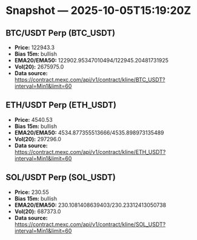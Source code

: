 # Snapshot — 2025-10-05T15:19:20Z

## BTC/USDT Perp (BTC_USDT)
- **Price:** 122943.3
- **Bias 15m:** bullish
- **EMA20/EMA50:** 122902.95347010494/122945.20481731925
- **Vol(20):** 2675975.0
- **Data source:** https://contract.mexc.com/api/v1/contract/kline/BTC_USDT?interval=Min1&limit=60

## ETH/USDT Perp (ETH_USDT)
- **Price:** 4540.53
- **Bias 15m:** bullish
- **EMA20/EMA50:** 4534.877355513666/4535.898973135489
- **Vol(20):** 297296.0
- **Data source:** https://contract.mexc.com/api/v1/contract/kline/ETH_USDT?interval=Min1&limit=60

## SOL/USDT Perp (SOL_USDT)
- **Price:** 230.55
- **Bias 15m:** bullish
- **EMA20/EMA50:** 230.1081408639403/230.23312413050738
- **Vol(20):** 687373.0
- **Data source:** https://contract.mexc.com/api/v1/contract/kline/SOL_USDT?interval=Min1&limit=60

